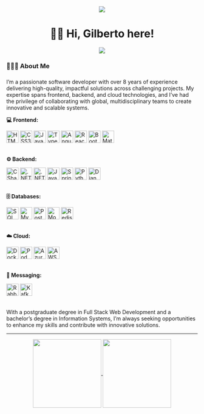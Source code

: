 <div align="center">
  <img src="https://visitor-badge.laobi.icu/badge?page_id=gilberto-oliveira.gilberto-oliveira&"  />
</div>

###

<h1 align="center">👋🏾 Hi, Gilberto here!</h1>

<div align="center">
  <a href="https://www.linkedin.com/in/gilberto-oliveira-dev/" target="_blank"><img src="https://img.shields.io/badge/-LinkedIn-%230077B5?style=for-the-badge&logo=linkedin&logoColor=white"></a>
</div>

###

<h3 align="left">🧑🏾‍💻  About Me</h3>

###

I’m a passionate software developer with over 8 years of experience delivering high-quality, impactful solutions across challenging projects. My expertise spans frontend, backend, and cloud technologies, and I’ve had the privilege of collaborating with global, multidisciplinary teams to create innovative and scalable systems.
  
**💻 Frontend:**
<div style="display: inline_block">
  <a href="#" title="HTML5"><img alt="HTML5" height="32" src="https://cdn.jsdelivr.net/gh/devicons/devicon/icons/html5/html5-original.svg" /></a>
  <a href="#" title="CSS3"><img alt="CSS3" height="32" src="https://cdn.jsdelivr.net/gh/devicons/devicon/icons/css3/css3-original.svg" /></a>
  <a href="#" title="JavaScript"><img alt="JavaScript" height="32" src="https://cdn.jsdelivr.net/gh/devicons/devicon/icons/javascript/javascript-original.svg" /></a>
  <a href="#" title="TypeScript"><img alt="TypeScript" height="32" src="https://cdn.jsdelivr.net/gh/devicons/devicon/icons/typescript/typescript-original.svg" /></a>
  <a href="#" title="Angular"><img alt="Angular" height="32" src="https://cdn.jsdelivr.net/gh/devicons/devicon/icons/angular/angular-original.svg" /></a>
  <a href="#" title="React"><img alt="React" height="32" src="https://cdn.jsdelivr.net/gh/devicons/devicon/icons/react/react-original.svg" /></a>
  <a href="#" title="Bootstrap"><img alt="Bootstrap" height="32" src="https://cdn.jsdelivr.net/gh/devicons/devicon/icons/bootstrap/bootstrap-original.svg" /></a>
  <a href="#" title="Material IU"><img alt="Material IU" height="32" src="https://cdn.jsdelivr.net/gh/devicons/devicon/icons/materialui/materialui-original.svg" /></a>
</div>

<br />

**⚙️ Backend:**
<div style="display: inline_block">
  <a href="#" title="C Sharp"><img alt="C Sharp" height="32" src="https://cdn.jsdelivr.net/gh/devicons/devicon/icons/csharp/csharp-original.svg" /></a>
  <a href="#" title=".NET Core"><img alt=".NET Core" height="32" src="https://cdn.jsdelivr.net/gh/devicons/devicon/icons/dotnetcore/dotnetcore-original.svg" /></a>
  <a href="#" title=".NET"><img alt=".NET" height="32" src="https://cdn.jsdelivr.net/gh/devicons/devicon/icons/dot-net/dot-net-original.svg" /></a>
  <a href="#" title="Java"><img alt="Java" height="32" src='https://cdn.jsdelivr.net/gh/devicons/devicon/icons/java/java-original.svg'></a>
  <a href="#" title="Spring"><img alt="Spring" height="32" src='https://cdn.jsdelivr.net/gh/devicons/devicon/icons/spring/spring-original.svg'></a>
  <a href="#" title="Python"><img alt="Python" height="32" src='https://cdn.jsdelivr.net/gh/devicons/devicon/icons/python/python-original.svg'></a>
  <a href="#" title="Django"><img alt="Django" height="32" src='https://cdn.jsdelivr.net/gh/devicons/devicon/icons/django/django-plain.svg'></a>
</div>

<br />

**🗄️ Databases:**
<div style="display: inline_block">
  <a href="#" title="SQL Server"><img alt="SQL Server" height="32" src="https://cdn.jsdelivr.net/gh/devicons/devicon/icons/microsoftsqlserver/microsoftsqlserver-original.svg" /></a>
  <a href="#" title="MySQL"><img alt="MySQL" height="32" src='https://cdn.jsdelivr.net/gh/devicons/devicon/icons/mysql/mysql-original.svg'></a>
  <a href="#" title="PostgreSQL"><img alt="PostgreSQL" height="32" src='https://cdn.jsdelivr.net/gh/devicons/devicon/icons/postgresql/postgresql-original.svg'></a>
  <a href="#" title="MongoDB"><img alt="MongoDB" height="32" src='https://cdn.jsdelivr.net/gh/devicons/devicon/icons/mongodb/mongodb-original.svg'></a>
  <a href="#" title="Redis"><img alt="Redis" height="32" src='https://cdn.jsdelivr.net/gh/devicons/devicon/icons/redis/redis-original.svg'></a>
</div>

<br />

**☁️ Cloud:**
<div style="display: inline_block">
  <a href="#" title="Docker"><img alt="Docker" height="32" src="https://cdn.jsdelivr.net/gh/devicons/devicon/icons/docker/docker-original.svg" /></a>
  <a href="#" title="Podman"><img alt="Podman" height="32" src='https://cdn.jsdelivr.net/gh/devicons/devicon/icons/podman/podman-original.svg'></a>
  <a href="#" title="Azure"><img alt="Azure" height="32" src='https://cdn.jsdelivr.net/gh/devicons/devicon/icons/azure/azure-original.svg'></a>
  <a href="#" title="AWS"><img alt="AWS" height="32" src='https://cdn.jsdelivr.net/gh/devicons/devicon/icons/amazonwebservices/amazonwebservices-plain-wordmark.svg'></a>
</div>

<br />

**📡 Messaging:**
<div style="display: inline_block">
  <a href="#" title="RabbitMQ"><img alt="RabbitMQ" height="32" src="https://cdn.jsdelivr.net/gh/devicons/devicon/icons/rabbitmq/rabbitmq-original.svg" /></a>
  <a href="#" title="Kafka"><img alt="Kafka" height="32" src='https://cdn.jsdelivr.net/gh/devicons/devicon/icons/apachekafka/apachekafka-original.svg'></a>
</div>

<br/>

With a postgraduate degree in Full Stack Web Development and a bachelor’s degree in Information Systems, I’m always seeking opportunities to enhance my skills and contribute with innovative solutions.<!----></span>

---

<div align="center">
  <a href="https://github.com/gilberto-oliveira">
    <img align="center" height="180em" src="https://github-readme-stats.vercel.app/api?username=gilberto-oliveira&show_icons=true&theme=tokyonight&include_all_commits=true&count_private=true"/>
    <img align="center" height="180em" src="https://github-readme-stats.vercel.app/api/top-langs/?username=gilberto-oliveira&layout=compact&langs_count=7&theme=tokyonight"/>
  </a>
</div>
